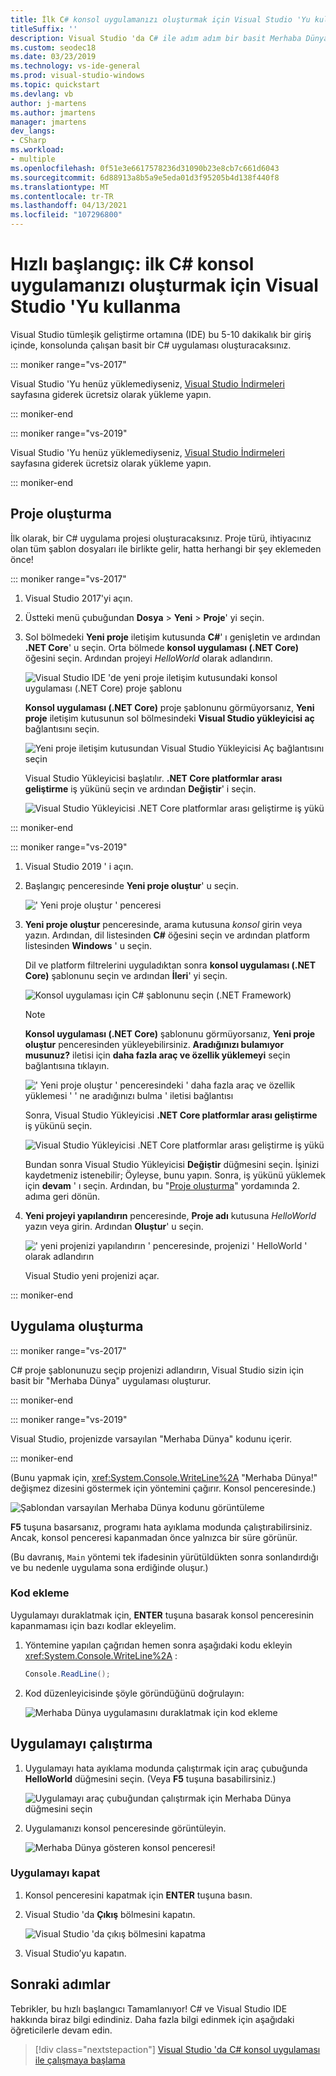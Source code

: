 ```yaml
---
title: İlk C# konsol uygulamanızı oluşturmak için Visual Studio 'Yu kullanma
titleSuffix: ''
description: Visual Studio 'da C# ile adım adım bir basit Merhaba Dünya konsol uygulaması oluşturmayı öğrenin.
ms.custom: seodec18
ms.date: 03/23/2019
ms.technology: vs-ide-general
ms.prod: visual-studio-windows
ms.topic: quickstart
ms.devlang: vb
author: j-martens
ms.author: jmartens
manager: jmartens
dev_langs:
- CSharp
ms.workload:
- multiple
ms.openlocfilehash: 0f51e3e6617578236d31090b23e8cb7c661d6043
ms.sourcegitcommit: 6d88913a8b5a9e5eda01d3f95205b4d138f440f8
ms.translationtype: MT
ms.contentlocale: tr-TR
ms.lasthandoff: 04/13/2021
ms.locfileid: "107296800"
---
```

# <a name="quickstart-use-visual-studio-to-create-your-first-c-console-app"></a>Hızlı başlangıç: ilk C# konsol uygulamanızı oluşturmak için Visual Studio 'Yu kullanma

Visual Studio tümleşik geliştirme ortamına (IDE) bu 5-10 dakikalık bir giriş içinde, konsolunda çalışan basit bir C# uygulaması oluşturacaksınız.

::: moniker range="vs-2017"

Visual Studio 'Yu henüz yüklemediyseniz, [Visual Studio İndirmeleri](https://visualstudio.microsoft.com/vs/older-downloads/?utm_medium=microsoft&utm_source=docs.microsoft.com&utm_campaign=vs+2017+download) sayfasına giderek ücretsiz olarak yükleme yapın.

::: moniker-end

::: moniker range="vs-2019"

Visual Studio 'Yu henüz yüklemediyseniz, [Visual Studio İndirmeleri](https://visualstudio.microsoft.com/downloads) sayfasına giderek ücretsiz olarak yükleme yapın.

::: moniker-end

## <a name="create-a-project"></a>Proje oluşturma

İlk olarak, bir C# uygulama projesi oluşturacaksınız. Proje türü, ihtiyacınız olan tüm şablon dosyaları ile birlikte gelir, hatta herhangi bir şey eklemeden önce!

::: moniker range="vs-2017"

1. Visual Studio 2017'yi açın.

2. Üstteki menü çubuğundan **Dosya** > **Yeni** > **Proje**' yi seçin.

3. Sol bölmedeki **Yeni proje** iletişim kutusunda **C#**' ı genişletin ve ardından **.NET Core**' u seçin. Orta bölmede **konsol uygulaması (.NET Core)** öğesini seçin. Ardından projeyi *HelloWorld* olarak adlandırın.

   ![Visual Studio IDE 'de yeni proje iletişim kutusundaki konsol uygulaması (.NET Core) proje şablonu](../ide/media/new-project-csharp-dotnetcore-helloworld-console-app.png)

     **Konsol uygulaması (.NET Core)** proje şablonunu görmüyorsanız, **Yeni proje** iletişim kutusunun sol bölmesindeki **Visual Studio yükleyicisi aç** bağlantısını seçin.

   ![Yeni proje iletişim kutusundan Visual Studio Yükleyicisi Aç bağlantısını seçin](../ide/media/csharp-open-visual-studio-installer-hello-world.png)

     Visual Studio Yükleyicisi başlatılır. **.NET Core platformlar arası geliştirme** iş yükünü seçin ve ardından **Değiştir**' i seçin.

     ![Visual Studio Yükleyicisi .NET Core platformlar arası geliştirme iş yükü](../ide/media/dot-net-core-xplat-dev-workload.png)

::: moniker-end

::: moniker range="vs-2019"

1. Visual Studio 2019 ' i açın.

1. Başlangıç penceresinde **Yeni proje oluştur**' u seçin.

   ![' Yeni proje oluştur ' penceresi](../get-started/media/vs-2019/create-new-project-dark-theme.png)

1. **Yeni proje oluştur** penceresinde, arama kutusuna *konsol* girin veya yazın. Ardından, dil listesinden **C#** öğesini seçin ve ardından platform listesinden **Windows** ' u seçin. 

   Dil ve platform filtrelerini uyguladıktan sonra **konsol uygulaması (.NET Core)** şablonunu seçin ve ardından **İleri**' yi seçin.

   ![Konsol uygulaması için C# şablonunu seçin (.NET Framework)](../get-started/csharp/media/vs-2019/csharp-create-new-project-search-console-net-core-filtered.png)

   > [!NOTE]
   > **Konsol uygulaması (.NET Core)** şablonunu görmüyorsanız, **Yeni proje oluştur** penceresinden yükleyebilirsiniz. **Aradığınızı bulamıyor musunuz?** iletisi için **daha fazla araç ve özellik yüklemeyi** seçin bağlantısına tıklayın.
   >
   > ![' Yeni proje oluştur ' penceresindeki ' daha fazla araç ve özellik yüklemesi ' ' ne aradığınızı bulma ' iletisi bağlantısı](../get-started/media/vs-2019/not-finding-what-looking-for.png) 
   > 
   > Sonra, Visual Studio Yükleyicisi **.NET Core platformlar arası geliştirme** iş yükünü seçin.
   >
   > ![Visual Studio Yükleyicisi .NET Core platformlar arası geliştirme iş yükü](./media/dot-net-core-xplat-dev-workload.png)
   >
   > Bundan sonra Visual Studio Yükleyicisi **Değiştir** düğmesini seçin. İşinizi kaydetmeniz istenebilir; Öyleyse, bunu yapın. Sonra, iş yükünü yüklemek için **devam** ' ı seçin. Ardından, bu "[Proje oluşturma](#create-a-project)" yordamında 2. adıma geri dönün.

1. **Yeni projeyi yapılandırın** penceresinde, **Proje adı** kutusuna *HelloWorld* yazın veya girin. Ardından **Oluştur**' u seçin.

   ![' yeni projenizi yapılandırın ' penceresinde, projenizi ' HelloWorld ' olarak adlandırın](../get-started/csharp/media/vs-2019/csharp-name-your-helloworld-project.png)

   Visual Studio yeni projenizi açar.
   
::: moniker-end

## <a name="create-the-application"></a>Uygulama oluşturma

::: moniker range="vs-2017"

C# proje şablonunuzu seçip projenizi adlandırın, Visual Studio sizin için basit bir "Merhaba Dünya" uygulaması oluşturur.

::: moniker-end

::: moniker range="vs-2019"

Visual Studio, projenizde varsayılan "Merhaba Dünya" kodunu içerir.

::: moniker-end

(Bunu yapmak için, <xref:System.Console.WriteLine%2A> "Merhaba Dünya!" değişmez dizesini göstermek için yöntemini çağırır. Konsol penceresinde.)

   ![Şablondan varsayılan Merhaba Dünya kodunu görüntüleme](../ide/media/csharp-console-helloworld-template.png)

**F5** tuşuna basarsanız, programı hata ayıklama modunda çalıştırabilirsiniz. Ancak, konsol penceresi kapanmadan önce yalnızca bir süre görünür.

(Bu davranış, `Main` yöntemi tek ifadesinin yürütüldükten sonra sonlandırdığı ve bu nedenle uygulama sona erdiğinde oluşur.)

### <a name="add-some-code"></a>Kod ekleme

Uygulamayı duraklatmak için, **ENTER** tuşuna basarak konsol penceresinin kapanmaması için bazı kodlar ekleyelim.

1. Yöntemine yapılan çağrıdan hemen sonra aşağıdaki kodu ekleyin <xref:System.Console.WriteLine%2A> :

   ```csharp
   Console.ReadLine();
   ```

1. Kod düzenleyicisinde şöyle göründüğünü doğrulayın:

   ![Merhaba Dünya uygulamasını duraklatmak için kod ekleme](../ide/media/csharp-console-helloworld-add-code.png)

## <a name="run-the-application"></a>Uygulamayı çalıştırma

1. Uygulamayı hata ayıklama modunda çalıştırmak için araç çubuğunda **HelloWorld** düğmesini seçin. (Veya **F5** tuşuna basabilirsiniz.)

   ![Uygulamayı araç çubuğundan çalıştırmak için Merhaba Dünya düğmesini seçin](../ide/media/csharp-console-hello-world-button.png)

1. Uygulamanızı konsol penceresinde görüntüleyin.

   ![Merhaba Dünya gösteren konsol penceresi!](../ide/media/csharp-console-hello-world.png)

### <a name="close-the-application"></a>Uygulamayı kapat

1. Konsol penceresini kapatmak için **ENTER** tuşuna basın.

1. Visual Studio 'da **Çıkış** bölmesini kapatın.

   ![Visual Studio 'da çıkış bölmesini kapatma](../ide/media/csharp-hello-world-close-output-pane.png)

1. Visual Studio’yu kapatın.

## <a name="next-steps"></a>Sonraki adımlar

Tebrikler, bu hızlı başlangıcı Tamamlanıyor! C# ve Visual Studio IDE hakkında biraz bilgi edindiniz. Daha fazla bilgi edinmek için aşağıdaki öğreticilerle devam edin.

> [!div class="nextstepaction"]
> [Visual Studio 'da C# konsol uygulaması ile çalışmaya başlama](../get-started/csharp/tutorial-console.md)
